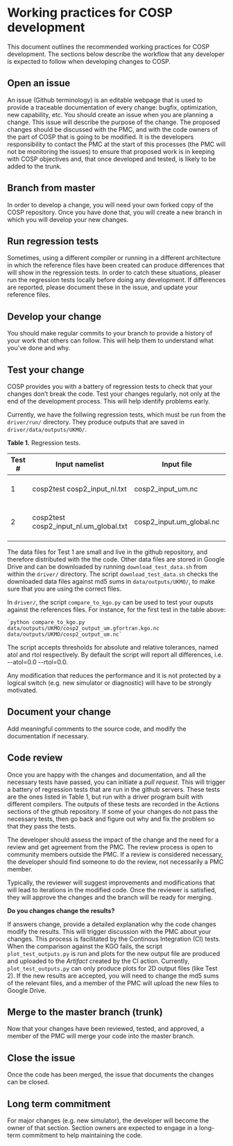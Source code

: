 # Working practices for COSP development
This document outlines the recommended working practices for COSP development. The sections below describe the workflow that any developer is expected to follow when developing changes to COSP.

## Open an issue
An issue (Github terminology) is an editable webpage that is used to provide a traceable documentation of every change: bugfix, optimization, new capability, etc. You should create an issue when you are planning a change. This issue will describe the purpose of the change. The proposed changes should be discussed with the PMC, and with the code owners of the part of COSP that is going to be modified.
It is the developers responsibility to contact the PMC at the start of this processes (the PMC will not be monitoring the issues) to ensure that proposed work is in keeping with COSP objectives and, that once developed and tested, is likely to be added to the trunk.

## Branch from master
In order to develop a change, you will need your own forked copy of the COSP repository. Once you have done that, you will create a new branch in which you will develop your new changes. 

## Run regression tests
Sometimes, using a different compiler or running in  a different architecture in which the reference files have been created can produce differences that will show in the regression tests. In order to catch these situations, pleaser run the regression tests locally before doing any development. If differences are reported, please document these in the issue, and update your reference files. 

## Develop your change
You should make regular commits to your branch to provide a history of your work that others can follow. This will help them to understand what you've done and why.

## Test your change
COSP provides you with a battery of regression tests to check that your changes don’t break the code. Test your changes regularly, not only at the end of the development process. This will help identify problems early.

Currently, we have the follwing regression tests, which must be run from the `driver/run/` directory. They produce outputs that are saved in `driver/data/outputs/UKMO/`.

**Table 1.** Regression tests.

Test # | Input namelist | Input file | Output file | KGO | Description
------------ | ------------ | ------------- | ------------- | ------------- | -------------
1 | cosp2test cosp2_input_nl.txt | cosp2_input_um.nc | cosp2_output_um.nc | cosp2_output_um.gfortran.kgo.nc | Basic test (~150 gridpoints).
2 | cosp2test cosp2_input_nl.um_global.txt | cosp2_input.um_global.nc | cosp2_output.um_global.nc | cosp2_output.um_global.gfortran.kgo.nc | Low-res global model snapshot.

The data files for Test 1 are small and live in the github repository, and therefore distributed with the the code. Other data files are stored in Google Drive and can be downloaded by running `download_test_data.sh` from within the `driver/` directory. The script `download_test_data.sh` checks the downloaded data files against md5 sums in `data/outputs/UKMO/`, to make sure that you are using the correct files.

In `driver/`, the script `compare_to_kgo.py` can be used to test your ouputs against the references files. For instance, for the first test in the table above:

    `python compare_to_kgo.py data/outputs/UKMO/cosp2_output_um.gfortran.kgo.nc data/outputs/UKMO/cosp2_output_um.nc`
    
The script accepts thresholds for absolute and relative tolerances, named atol and rtol respectively. By default the script will report all differences, i.e. --atol=0.0 --rtol=0.0.

Any modification that reduces the performance and it is not protected by a logical switch (e.g. new simulator or diagnostic) will have to be strongly motivated.

## Document your change
Add meaningful comments to the source code, and modify the documentation if necessary.

## Code review
Once you are happy with the changes and documentation, and all the necessary tests have passed, you can initiate a _pull request_. This will trigger a battery of regression tests that are run in the github servers. These tests are the ones listed in Table 1, but run with a driver program built with different compilers. The outputs of these tests are recorded in the Actions sections of the gthub repository. If some of your changes do not pass the necessary tests, then go back and figure out why and fix the problem so that they pass the tests.

The developer should assess the impact of the change and the need for a review and get agreement from the PMC. The review process is open to community members outside the PMC. If a review is considered necessary, the developer should find someone to do the review, not necessarily a PMC member.

Typically, the reviewer will suggest improvements and modifications that will lead to iterations in the modified code.  Once the reviewer is satisfied, they will approve the changes and the branch will be ready for merging.

**Do you changes change the results?**

If answers change, provide a detailed explanation why the code changes modify the results. This will trigger discussion with the PMC about your changes.
This process is facilitated by the Continous Integration (CI) tests. When the comparison against the KGO fails, the script `plot_test_outputs.py` is run and plots for the new output file are produced and uploaded to the _Artifact_ created by the CI action. Currently, `plot_test_outputs.py` can only produce plots for 2D output files (like Test 2). If the new results are accepted, you will need to change the md5 sums of the relevant files, and a member of the PMC will upload the new files to Google Drive.

## Merge to the master branch (trunk)
Now that your changes have been reviewed, tested, and approved, a member of the PMC will merge your code into the master branch.

## Close the issue
Once the code has been merged, the issue that documents the changes can be closed.

## Long term commitment
For major changes (e.g. new simulator), the developer will become the owner of that section. Section owners are expected to engage in a long-term commitment to help maintaining the code.
